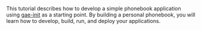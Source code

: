 This tutorial describes how to develop a simple phonebook application using [gae-init](https://gae-init.appspot.com) as a starting point. By building a personal phonebook, you will learn how to develop, build, run, and deploy your applications.
